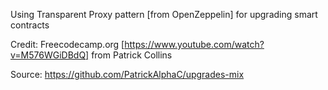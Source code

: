 Using Transparent Proxy pattern [from OpenZeppelin] for upgrading smart contracts

Credit: Freecodecamp.org [https://www.youtube.com/watch?v=M576WGiDBdQ] from Patrick Collins

Source: https://github.com/PatrickAlphaC/upgrades-mix


